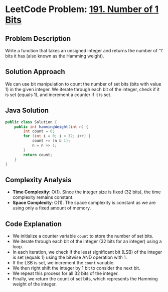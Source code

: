 # LeetCode Problem: [191. Number of 1 Bits](https://leetcode.com/problems/number-of-1-bits/)

## Problem Description

Write a function that takes an unsigned integer and returns the number of '1' bits it has (also known as the Hamming weight).

## Solution Approach

We can use bit manipulation to count the number of set bits (bits with value 1) in the given integer. We iterate through each bit of the integer, check if it is set (equals 1), and increment a counter if it is set.

## Java Solution

```java
public class Solution {
    public int hammingWeight(int n) {
        int count = 0;
        for (int i = 0; i < 32; i++) {
            count += (n & 1);
            n = n >> 1;
        }
        return count;
    }
}
```

## Complexity Analysis

- **Time Complexity**: O(1). Since the integer size is fixed (32 bits), the time complexity remains constant.
- **Space Complexity**: O(1). The space complexity is constant as we are using only a fixed amount of memory.

## Code Explanation

- We initialize a counter variable `count` to store the number of set bits.
- We iterate through each bit of the integer (32 bits for an integer) using a loop.
- In each iteration, we check if the least significant bit (LSB) of the integer is set (equals 1) using the bitwise AND operation with 1.
- If the LSB is set, we increment the `count` variable.
- We then right shift the integer by 1 bit to consider the next bit.
- We repeat this process for all 32 bits of the integer.
- Finally, we return the count of set bits, which represents the Hamming weight of the integer.
